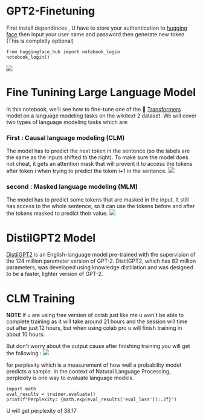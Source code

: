 # GPT2-Finetuning
First install dependinces , U have to store your authentication to [hugging face](https://huggingface.co/welcome) then input your user name and password then generate new token
(This is completly optional)
```
from huggingface_hub import notebook_login
notebook_login()
```
<div>
<img src="https://user-images.githubusercontent.com/85394315/235380254-1840bfc4-03e1-4c61-aef9-776606550c70.png">
<div>

# Fine Tunining Large Language Model
In this notebook, we'll see how to fine-tune one of the 🤗 [Transformers](https://github.com/huggingface/transformers) model on a language modeling tasks on the wikitext 2 dataset. We will cover two types of language modeling tasks which are:

### First : Causal language modeling (CLM) 
The model has to predict the next token in the sentence (so the labels are the same as the inputs shifted to the right). To make sure the model does not cheat, it gets an attention mask that will prevent it to access the tokens after token i when trying to predict the token i+1 in the sentence.
<img src="https://raw.githubusercontent.com/huggingface/notebooks/463fe54d5c4effc6fdff3836653d45fbf967f7d3/examples/images/causal_language_modeling.png">

### second : Masked language modeling (MLM) 
The model has to predict some tokens that are masked in the input. It still has access to the whole sentence, so it can use the tokens before and after the tokens masked to predict their value.
<img src="https://raw.githubusercontent.com/huggingface/notebooks/463fe54d5c4effc6fdff3836653d45fbf967f7d3/examples/images/masked_language_modeling.png">

# DistilGPT2 Model 
[DistilGPT2](https://huggingface.co/distilgpt2) is an English-language model pre-trained with the supervision of the 124 million parameter version of GPT-2. DistilGPT2, which has 82 million parameters, was developed using knowledge distillation and was designed to be a faster, lighter version of GPT-2.

# CLM Training 
**NOTE** If u are using free version of colab just like me u won't be able to complete training as it will take around 21 hours and the session will time out after just 12 hours, but when using colab pro u will finish training in about 10 hours.

But don't worry about the output cause after finishing training you will get the following : 
<img src="https://user-images.githubusercontent.com/85394315/235381575-9a3e8659-8db4-49ea-a55a-69cc2109fd6b.png">

for perplexity which is a measurement of how well a probability model predicts a sample. In the context of Natural Language Processing, perplexity is one way to evaluate language models. 
```
import math
eval_results = trainer.evaluate()
print(f"Perplexity: {math.exp(eval_results['eval_loss']):.2f}")
```
U will get perplexity of 38.17





